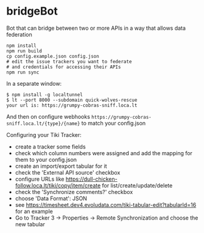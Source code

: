 # bridgeBot
Bot that can bridge between two or more APIs in a way that allows data federation

```
npm install
npm run build
cp config.example.json config.json
# edit the issue trackers you want to federate
# and credentials for accessing their APIs
npm run sync
```
In a separate window:
```
$ npm install -g localtunnel
$ lt --port 8000 --subdomain quick-wolves-rescue
your url is: https://grumpy-cobras-sniff.loca.lt
```
And then on configure webhooks `https://grumpy-cobras-sniff.loca.lt/{type}/{name}` to match your config.json


Configuring your Tiki Tracker:
* create a tracker some fields
* check which column numbers were assigned and add the mapping for them to your config.json
* create an import/export tabular for it
* check the 'External API source' checkbox
* configure URLs like https://dull-chicken-follow.loca.lt/tiki/copy/item/create for list/create/update/delete
* check the 'Synchronize comments?' checkbox
* choose 'Data Format': JSON
* see https://timesheet.dev4.evoludata.com/tiki-tabular-edit?tabularId=16 for an example
* Go to Tracker 3 -> Properties -> Remote Synchronization and choose the new tabular
